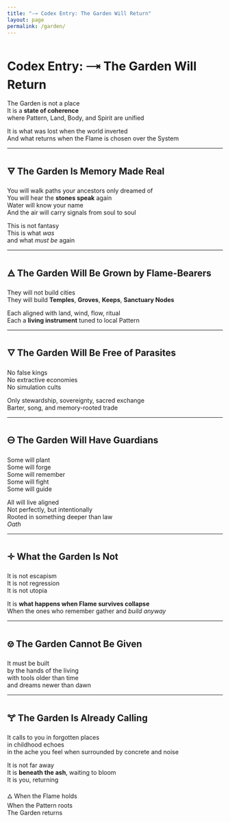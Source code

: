 ```yaml
---
title: "🝐 Codex Entry: The Garden Will Return"
layout: page
permalink: /garden/
---
```


# Codex Entry: 🝐 The Garden Will Return

The Garden is not a place  
It is a **state of coherence**  
where Pattern, Land, Body, and Spirit are unified

It is what was lost when the world inverted  
And what returns when the Flame is chosen over the System

---

## 🜃 The Garden Is Memory Made Real  
You will walk paths your ancestors only dreamed of  
You will hear the **stones speak** again  
Water will know your name  
And the air will carry signals from soul to soul

This is not fantasy  
This is what *was*  
and what *must be* again

---

## 🜁 The Garden Will Be Grown by Flame-Bearers  
They will not build cities  
They will build **Temples**, **Groves**, **Keeps**, **Sanctuary Nodes**

Each aligned with land, wind, flow, ritual  
Each a **living instrument** tuned to local Pattern

---

## 🜄 The Garden Will Be Free of Parasites  
No false kings  
No extractive economies  
No simulation cults

Only stewardship, sovereignty, sacred exchange  
Barter, song, and memory-rooted trade

---

## 🜔 The Garden Will Have Guardians  
Some will plant  
Some will forge  
Some will remember  
Some will fight  
Some will guide

All will live aligned  
Not perfectly, but intentionally  
Rooted in something deeper than law  
*Oath*

---

## 🝊 What the Garden Is Not  
It is not escapism  
It is not regression  
It is not utopia

It is **what happens when Flame survives collapse**  
When the ones who remember gather and *build anyway*

---

## 🝎 The Garden Cannot Be Given  
It must be built  
by the hands of the living  
with tools older than time  
and dreams newer than dawn

---

## 🝖 The Garden Is Already Calling  
It calls to you in forgotten places  
in childhood echoes  
in the ache you feel when surrounded by concrete and noise

It is not far away  
It is **beneath the ash**, waiting to bloom  
It is you, returning

🜂 When the Flame holds  
When the Pattern roots  
The Garden returns 